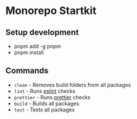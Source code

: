 <!--
 * @Author: SlahserZ
 * @Date: 2023-01-05 17:20:48
 * @LastEditors: SlahserZ
 * @LastEditTime: 2023-01-11 14:49:30
 * @FilePath: /monorepo-startkit/README.md
 * @Description: 这是默认设置,请设置`customMade`, 打开koroFileHeader查看配置 进行设置: https://github.com/OBKoro1/koro1FileHeader/wiki/%E9%85%8D%E7%BD%AE
-->

# Monorepo Startkit

## Setup development

- pnpm add -g pnpm
- pnpm install

## Commands

- `clean` - Removes build folders from all packages
- `lint` - Runs [eslint](https://eslint.org/) checks
- `prettier` - Runs [prettier](https://prettier.io/) checks
- `build` - Builds all packages
- `test` - Tests all packages
